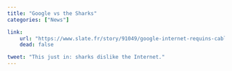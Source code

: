 ```yaml
---
title: "Google vs the Sharks"
categories: ["News"]

link:
    url: "https://www.slate.fr/story/91049/google-internet-requins-cables-sous-marins"
    dead: false

tweet: "This just in: sharks dislike the Internet."
---
```

